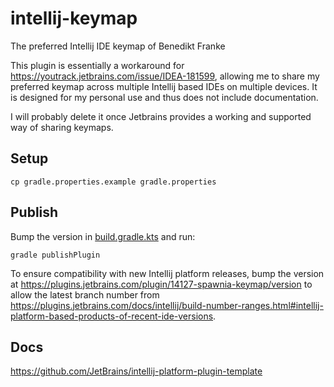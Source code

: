 # intellij-keymap

The preferred Intellij IDE keymap of Benedikt Franke

This plugin is essentially a workaround for https://youtrack.jetbrains.com/issue/IDEA-181599,
allowing me to share my preferred keymap across multiple Intellij based IDEs on multiple devices.
It is designed for my personal use and thus does not include documentation.

I will probably delete it once Jetbrains provides a working and supported way of sharing keymaps.

## Setup

    cp gradle.properties.example gradle.properties

## Publish

Bump the version in [build.gradle.kts](build.gradle.kts) and run:

    gradle publishPlugin

To ensure compatibility with new Intellij platform releases, bump the version at https://plugins.jetbrains.com/plugin/14127-spawnia-keymap/version
to allow the latest branch number from https://plugins.jetbrains.com/docs/intellij/build-number-ranges.html#intellij-platform-based-products-of-recent-ide-versions.

## Docs

https://github.com/JetBrains/intellij-platform-plugin-template
